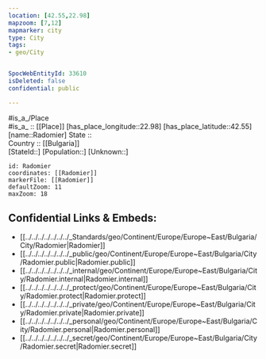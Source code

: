 ```yaml
---
location: [42.55,22.98] 
mapzoom: [7,12] 
mapmarker: city 
type: City
tags:
- geo/City


SpocWebEntityId: 33610
isDeleted: false
confidential: public

---
```

#is_a_/Place  
#is_a_ :: [[Place]] 
[has_place_longitude::22.98] 
[has_place_latitude::42.55] 
[name::Radomier] 
State ::  
Country :: [[Bulgaria]]  
[StateId::] 
[Population::] 
[Unknown::] 


```leaflet
id: Radomier
coordinates: [[Radomier]] 
markerFile: [[Radomier]] 
defaultZoom: 11 
maxZoom: 18
```


## Confidential Links & Embeds: 
- [[../../../../../../../_Standards/geo/Continent/Europe/Europe~East/Bulgaria/City/Radomier|Radomier]] 
- [[../../../../../../../_public/geo/Continent/Europe/Europe~East/Bulgaria/City/Radomier.public|Radomier.public]] 
- [[../../../../../../../_internal/geo/Continent/Europe/Europe~East/Bulgaria/City/Radomier.internal|Radomier.internal]] 
- [[../../../../../../../_protect/geo/Continent/Europe/Europe~East/Bulgaria/City/Radomier.protect|Radomier.protect]] 
- [[../../../../../../../_private/geo/Continent/Europe/Europe~East/Bulgaria/City/Radomier.private|Radomier.private]] 
- [[../../../../../../../_personal/geo/Continent/Europe/Europe~East/Bulgaria/City/Radomier.personal|Radomier.personal]] 
- [[../../../../../../../_secret/geo/Continent/Europe/Europe~East/Bulgaria/City/Radomier.secret|Radomier.secret]] 

